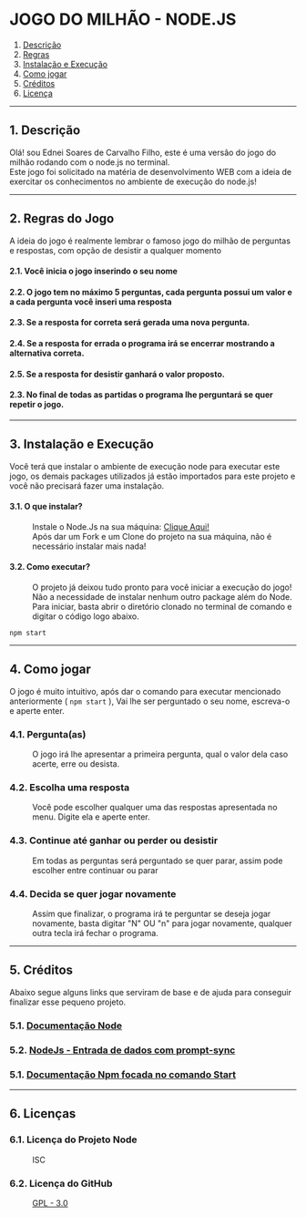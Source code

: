 # JOGO DO MILHÃO - NODE.JS

1. [Descrição](#descricao)
2. [Regras](#regras)
3. [Instalação e Execução](#exec)
4. [Como jogar](#jogar)
5. [Créditos](#credits)
6. [Licença](#licenca)


<hr>

<div id="descricao">
<h2>1. Descrição </h2>
<p>Olá! sou Ednei Soares de Carvalho Filho, este é uma versão do jogo do milhão rodando com o node.js no terminal.  <br>
Este jogo foi solicitado na matéria de desenvolvimento WEB com a ideia de exercitar os conhecimentos no ambiente de execução do node.js!</p>
</div>

<hr>

<div id="regras">
<h2>2. Regras do Jogo</h2>
<p> A ideia do jogo é realmente lembrar o famoso jogo do milhão de perguntas e respostas, com opção de desistir a qualquer momento </p>
<dl>
  <dt><h4>2.1. Você inicia o jogo inserindo o seu nome</h4></dt>
  <dt><h4>2.2. O jogo tem no máximo 5 perguntas, cada pergunta possui um valor e a cada pergunta você inseri uma resposta</h4></dt>
  <dt><h4>2.3. Se a resposta for correta será gerada uma nova pergunta.</h4></dt>
  <dt><h4>2.4. Se a resposta for errada o programa irá se encerrar mostrando a alternativa correta.</h4></dt>
  <dt><h4>2.5. Se a resposta for desistir ganhará o valor proposto.</h4></dt>
  <dt><h4>2.3. No final de todas as partidas o programa lhe perguntará se quer repetir o jogo.</h4></dt>
</dl>
</div>

<hr>

<div id="exec">
<h2>3. Instalação e Execução </h2>
<p> Você terá que instalar o ambiente de execução node para executar este jogo, os demais packages utilizados já estão importados para este  projeto e você não precisará fazer uma instalação.</p>
<dl>
  <dt><h4>3.1. O que instalar?</h4></dt>
    <dd>Instale o Node.Js na sua máquina: <a href="https://nodejs.org/pt-br/">Clique Aqui!</a></dd>
    <dd>Após dar um Fork e um Clone do projeto na sua máquina, não é necessário instalar mais nada!</dd>

  <dt><h4>3.2. Como executar?</h4></dt>
    <dd> O projeto já deixou tudo pronto para você iniciar a execução do jogo! Não a necessidade de instalar nenhum outro package além do Node.</dd>
    <dd>Para iniciar, basta abrir o diretório clonado no terminal de comando e digitar o código logo abaixo.</dd>
</dl>
</div>

~~~
npm start
~~~

<hr>

<div id="jogar">
<h2>4. Como jogar</h2>
<p> O jogo é muito intuitivo, após dar o comando para executar mencionado anteriormente ( <code>npm start</code> ), Vai lhe ser perguntado o seu nome, escreva-o e aperte enter. </p>
<dl>
  <dt><h3>4.1. Pergunta(as) </h3></dt>
    <dd>O jogo irá lhe apresentar a primeira pergunta, qual o valor dela caso acerte, erre ou desista.</dd>
  <dt><h3>4.2. Escolha uma resposta</h3></dt>
    <dd>Você pode escolher qualquer uma das respostas apresentada no menu. Digite ela e aperte enter.</dd>
  <dt><h3>4.3. Continue até ganhar ou perder ou desistir</h3></dt>
    <dd>Em todas as perguntas será perguntado se quer parar, assim pode escolher entre continuar ou parar</dd>
  <dt><h3>4.4. Decida se quer jogar novamente</h3></dt>
    <dd>Assim que finalizar, o programa irá te perguntar se deseja jogar novamente, basta digitar "N" OU "n" para jogar novamente, qualquer outra tecla irá fechar o programa. </dd>
</dl>
</div>
      
<hr>

<div id="credits">
<h2>5. Créditos</h2>
<p>Abaixo segue alguns links que serviram de base e de ajuda para conseguir finalizar esse pequeno projeto.</p>
<dl>
  <dt><h3>5.1. <a href="https://nodejs.org/pt-br/docs/"> Documentação Node</a></h3></dt>
  <dt><h3>5.2. <a href="https://youtu.be/1TzCYVTC9tc?si=YixPmAdS9J68mCGf">NodeJs - Entrada de dados com prompt-sync</a></h3></dt>
  <dt><h3>5.1. <a href="https://docs.npmjs.com/cli/v6/commands/npm-start">Documentação Npm focada no comando Start</a></h3></dt>
</dl>
</div>
      
<hr>

<div id="licenca">
<h2>6. Licenças</h2>
<dl>
  <dt><h3>6.1. Licença do Projeto Node</h3></dt>
    <dd>ISC</dd>
  
  <dt><h3>6.2. Licença do GitHub</h3></dt>
    <dd><a href="https://github.com/ednsoares/Atividade-07/blob/main/LICENSE">GPL - 3.0</a></dd>
</dl>
</div>


